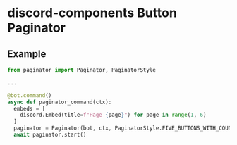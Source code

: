 # discord-components Button Paginator

## Example

```py
from paginator import Paginator, PaginatorStyle

...

@bot.command()
async def paginator_command(ctx):
  embeds = [
    discord.Embed(title=f"Page {page}") for page in range(1, 6)
  ]
  paginator = Paginator(bot, ctx, PaginatorStyle.FIVE_BUTTONS_WITH_COUNT, embeds)
  await paginator.start()
```
